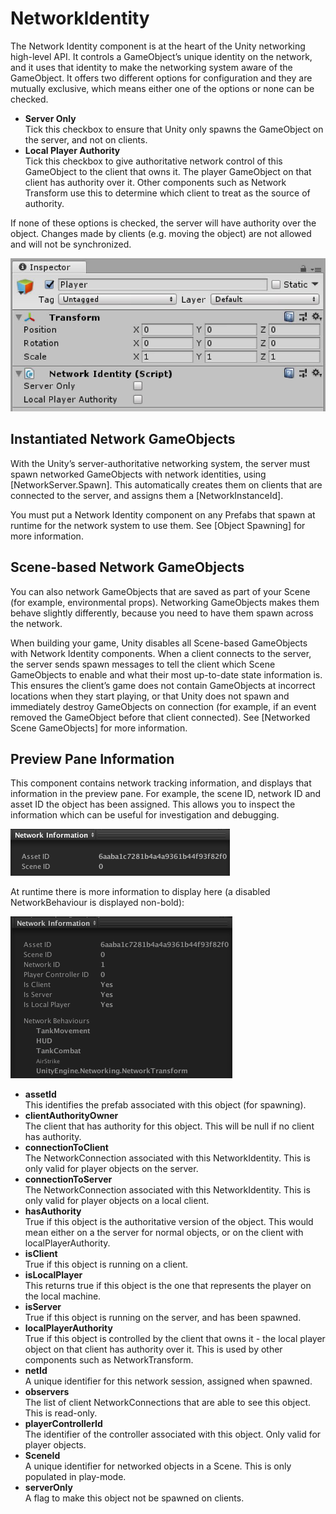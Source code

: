 # NetworkIdentity

The Network Identity component is at the heart of the Unity networking high-level API. It controls a GameObject’s unique identity on the network, and it uses that identity to make the networking system aware of the GameObject. It offers two different options for configuration and they are mutually exclusive, which means either one of the options or none can be checked.

-   **Server Only**  
    Tick this checkbox to ensure that Unity only spawns the GameObject on the server, and not on clients.
-   **Local Player Authority**  
    Tick this checkbox to give authoritative network control of this GameObject to the client that owns it. The player GameObject on that client has authority over it. Other components such as Network Transform use this to determine which client to treat as the source of authority.

If none of these options is checked, the server will have authority over the object. Changes made by clients (e.g. moving the object) are not allowed and will not be synchronized.

![Inspector](NetworkIdentity.jpg)

## Instantiated Network GameObjects

With the Unity’s server-authoritative networking system, the server must spawn networked GameObjects with network identities, using [NetworkServer.Spawn]. This automatically creates them on clients that are connected to the server, and assigns them a [NetworkInstanceId].

You must put a Network Identity component on any Prefabs that spawn at runtime for the network system to use them. See [Object Spawning] for more information.

## Scene-based Network GameObjects

You can also network GameObjects that are saved as part of your Scene (for example, environmental props). Networking GameObjects makes them behave slightly differently, because you need to have them spawn across the network.

When building your game, Unity disables all Scene-based GameObjects with Network Identity components. When a client connects to the server, the server sends spawn messages to tell the client which Scene GameObjects to enable and what their most up-to-date state information is. This ensures the client’s game does not contain GameObjects at incorrect locations when they start playing, or that Unity does not spawn and immediately destroy GameObjects on connection (for example, if an event removed the GameObject before that client connected). See [Networked Scene GameObjects] for more information.

## Preview Pane Information

This component contains network tracking information, and displays that information in the preview pane. For example, the scene ID, network ID and asset ID the object has been assigned. This allows you to inspect the information which can be useful for investigation and debugging.

![Preview](NetworkIdentityPreview.png)

At runtime there is more information to display here (a disabled NetworkBehaviour is displayed non-bold):

![Runtime Preview](NetworkIdentityPreviewRuntime.png)

-   **assetId**  
    This identifies the prefab associated with this object (for spawning).
-   **clientAuthorityOwner**  
    The client that has authority for this object. This will be null if no client has authority.
-   **connectionToClient**  
    The NetworkConnection associated with this NetworkIdentity. This is only valid for player objects on the server.
-   **connectionToServer**  
    The NetworkConnection associated with this NetworkIdentity. This is only valid for player objects on a local client.
-   **hasAuthority**  
    True if this object is the authoritative version of the object. This would mean either on a the server for normal objects, or on the client with localPlayerAuthority.
-   **isClient**  
    True if this object is running on a client.
-   **isLocalPlayer**  
    This returns true if this object is the one that represents the player on the local machine.
-   **isServer**  
    True if this object is running on the server, and has been spawned.
-   **localPlayerAuthority**  
    True if this object is controlled by the client that owns it - the local player object on that client has authority over it. This is used by other components such as NetworkTransform.
-   **netId**  
    A unique identifier for this network session, assigned when spawned.
-   **observers**  
    The list of client NetworkConnections that are able to see this object. This is read-only.
-   **playerControllerId**  
    The identifier of the controller associated with this object. Only valid for player objects.
-   **SceneId**  
    A unique identifier for networked objects in a Scene. This is only populated in play-mode.
-   **serverOnly**  
    A flag to make this object not be spawned on clients.
